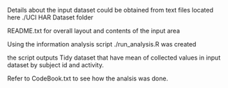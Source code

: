  
Details about the input dataset could be obtained from text files located
here ./UCI HAR Dataset folder

README.txt for overall layout and contents of the input area

Using the information analysis script 
./run_analysis.R was created

the script outputs Tidy dataset that have mean of collected values in input
dataset by subject id and activity. 

Refer to CodeBook.txt to see how the analsis was done.
